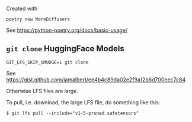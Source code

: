 Created with 
```
poetry new MoreDiffusers
```

See https://python-poetry.org/docs/basic-usage/

## `git clone` HuggingFace Models

```
GIT_LFS_SKIP_SMUDGE=1 git clone
```
See https://gist.github.com/iamalbert/ee4b4c89da02e2f9a12b6d700eec7c84

Otherwise LFS files are large.

To pull, i.e. download, the large LFS file, do something like this:

```
$ git lfs pull --include="v1-5-pruned.safetensors"
```